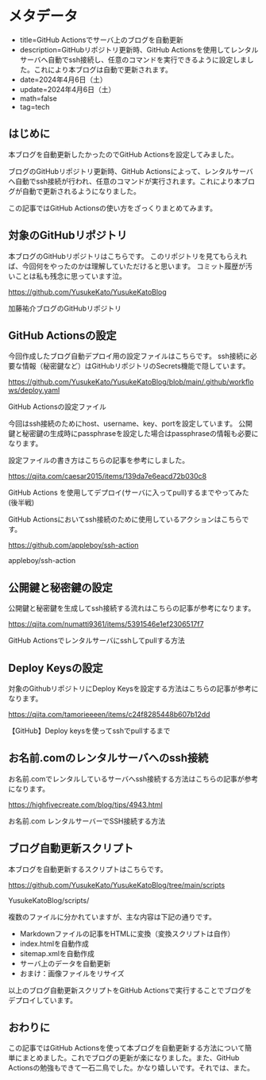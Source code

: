 # メタデータ
- title=GitHub Actionsでサーバ上のブログを自動更新
- description=GitHubリポジトリ更新時、GitHub Actionsを使用してレンタルサーバへ自動でssh接続し、任意のコマンドを実行できるように設定しました。これにより本ブログは自動で更新されます。
- date=2024年4月6日（土）
- update=2024年4月6日（土）
- math=false
- tag=tech

## はじめに
本ブログを自動更新したかったのでGitHub Actionsを設定してみました。

ブログのGitHubリポジトリ更新時、GitHub Actionsによって、レンタルサーバへ自動でssh接続が行われ、任意のコマンドが実行されます。これにより本ブログが自動で更新されるようになりました。

この記事ではGitHub Actionsの使い方をざっくりまとめてみます。

## 対象のGitHubリポジトリ
本ブログのGitHubリポジトリはこちらです。
このリポジトリを見てもらえれば、今回何をやったのかは理解していただけると思います。
コミット履歴が汚いことは私も残念に思っています泣。

https://github.com/YusukeKato/YusukeKatoBlog

加藤祐介ブログのGitHubリポジトリ

## GitHub Actionsの設定
今回作成したブログ自動デプロイ用の設定ファイルはこちらです。
ssh接続に必要な情報（秘密鍵など）はGitHubリポジトリのSecrets機能で隠しています。

https://github.com/YusukeKato/YusukeKatoBlog/blob/main/.github/workflows/deploy.yaml

GitHub Actionsの設定ファイル

今回はssh接続のためにhost、username、key、portを設定しています。
公開鍵と秘密鍵の生成時にpassphraseを設定した場合はpassphraseの情報も必要になります。

設定ファイルの書き方はこちらの記事を参考にしました。

https://qiita.com/caesar2015/items/139da7e6eacd72b030c8

GitHub Actions を使用してデプロイ(サーバに入ってpull)するまでやってみた(後半戦)

GitHub Actionsにおいてssh接続のために使用しているアクションはこちらです。

https://github.com/appleboy/ssh-action

appleboy/ssh-action

## 公開鍵と秘密鍵の設定

公開鍵と秘密鍵を生成してssh接続する流れはこちらの記事が参考になります。

https://qiita.com/numatti9361/items/5391546e1ef2306517f7

GitHub Actionsでレンタルサーバにsshしてpullする方法

## Deploy Keysの設定
対象のGithubリポジトリにDeploy Keysを設定する方法はこちらの記事が参考になります。

https://qiita.com/tamorieeeen/items/c24f8285448b607b12dd

【GitHub】Deploy keysを使ってsshでpullするまで

## お名前.comのレンタルサーバへのssh接続
お名前.comでレンタルしているサーバへssh接続する方法はこちらの記事が参考になります。

https://highfivecreate.com/blog/tips/4943.html

お名前.com レンタルサーバーでSSH接続する方法

## ブログ自動更新スクリプト
本ブログを自動更新するスクリプトはこちらです。

https://github.com/YusukeKato/YusukeKatoBlog/tree/main/scripts

YusukeKatoBlog/scripts/

複数のファイルに分かれていますが、主な内容は下記の通りです。

- Markdownファイルの記事をHTMLに変換（変換スクリプトは自作）
- index.htmlを自動作成
- sitemap.xmlを自動作成
- サーバ上のデータを自動更新
- おまけ：画像ファイルをリサイズ

以上のブログ自動更新スクリプトをGitHub Actionsで実行することでブログをデプロイしています。

## おわりに
この記事ではGitHub Actionsを使って本ブログを自動更新する方法について簡単にまとめました。これでブログの更新が楽になりました。また、GitHub Actionsの勉強もできて一石二鳥でした。かなり嬉しいです。それでは、また。
